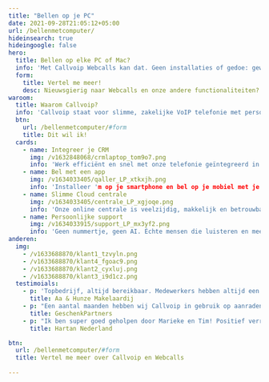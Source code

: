 ```yaml
---
title: "Bellen op je PC"
date: 2021-09-28T21:05:12+05:00
url: /bellenmetcomputer/
hideinsearch: true
hideingoogle: false
hero:
  title: Bellen op elke PC of Mac?
  info: 'Met Callvoip Webcalls kan dat. Geen installaties of gedoe: gewoon inloggen en bellen maar. Werkt altijd en overal.'
  form:
    title: Vertel me meer!
    desc: Nieuwsgierig naar Webcalls en onze andere functionaliteiten?
waroom:
  title: Waarom Callvoip?
  info: 'Callvoip staat voor slimme, zakelijke VoIP telefonie met persoonlijke service. Een greep uit de mogelijkheden:'
  btn:
    url: /bellenmetcomputer/#form
    title: Dit wil ik!
  cards:
    - name: Integreer je CRM
      img: /v1632848068/crmlaptop_tom9o7.png
      info: 'Werk efficiënt en snel met onze telefonie geïntegreerd in jouw CRM. <a href="https://www.callvoip.nl/telefonie/integratie/">Lees meer</a>.'
    - name: Bel met een app
      img: /v1634033405/qaller_LP_xtkxjh.png
      info: 'Installeer 'm op je smartphone en bel op je mobiel met je vaste nummer.<a href="https://www.callvoip.nl/telefonie/vastmobiel/">Lees meer</a>.'
    - name: Slimme Cloud centrale
      img: /v1634033405/centrale_LP_xgjoqe.png
      info: 'Onze online centrale is veelzijdig, makkelijk en betrouwbaar.<a href="https://www.callvoip.nl/telefonie/hostedvoip/">Lees meer</a>.'
    - name: Persoonlijke support
      img: /v1634033915/support_LP_mx3yf2.png
      info: 'Geen nummertje, geen AI. Échte mensen die luisteren en meedenken.<a href="https://www.callvoip.nl/overons/hetbedrijf/">Lees meer</a>.'
anderen:
  img:
    - /v1633688870/klant1_tzvyln.png
    - /v1633688870/klant4_fgoac9.png
    - /v1633688870/klant2_cyxluj.png
    - /v1633688870/klant3_i9d1cz.png
  testimoials:
    - p: 'Topbedrijf, altijd bereikbaar. Medewerkers hebben altijd een oplossing voor een probleem en zijn erg behulpzaam. Aanrader!'
      title: Aa & Hunze Makelaardij
    - p: "Een aantal maanden hebben wij Callvoip in gebruik op aanraden van een ander bedrijf. Tot op de dag van vandaag geen moment spijt van. Kwaliteit is goed, persoonlijke aandacht is erg hoog en ze denken graag met je mee."
      title: GeschenkPartners
    - p: "Ik ben super goed geholpen door Marieke en Tim! Positief verrast door het meedenken en de verleende service. Echt top, waren alle bedrijven maar zo! Ik ga jullie zeker aanbevelen. Veel dank en op naar een mooie telefonie toekomst samen."
      title: Hartan Nederland

btn:
  url: /bellenmetcomputer/#form
  title: Vertel me meer over Callvoip en Webcalls
  
---
```

